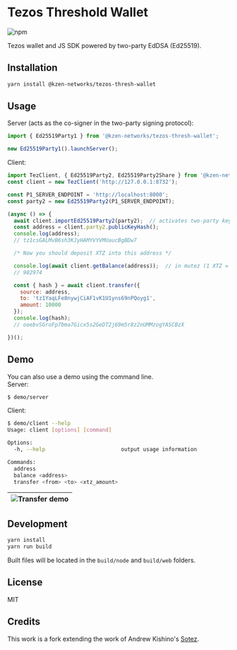 # Tezos Threshold Wallet

![npm](https://badge.fury.io/js/%40kzen-networks%2Ftezos-thresh-wallet.svg)

Tezos wallet and JS SDK powered by two-party EdDSA (Ed25519).

## Installation
```sh
yarn install @kzen-networks/tezos-thresh-wallet
```

## Usage
Server (acts as the co-signer in the two-party signing protocol):
```js
import { Ed25519Party1 } from '@kzen-networks/tezos-thresh-wallet';

new Ed25519Party1().launchServer();
```
Client:
```js
import TezClient, { Ed25519Party2, Ed25519Party2Share } from '@kzen-networks/tezos-thresh-wallet';
const client = new TezClient('http://127.0.0.1:8732');

const P1_SERVER_ENDPOINT = 'http://localhost:8000';
const party2 = new Ed25519Party2(P1_SERVER_ENDPOINT);

(async () => {
  await client.importEd25519Party2(party2);  // activates two-party key generation protocol
  const address = client.party2.publicKeyHash();
  console.log(address);
  // tz1csGALMvB6sh3KJyHAMYVYVMUaucBgBDw7

  /* Now you should deposit XTZ into this address */

  console.log(await client.getBalance(address));  // in mutez (1 XTZ = 1,000,000 mutez)
  // 982974

  const { hash } = await client.transfer({
    source: address,
    to: 'tz1YaqLFe8nywjCiAF1vK1U1yns69nPQoyg1',
    amount: 10000
  });
  console.log(hash);
  // ooebvSGroFp7bma7Gicx5s2GeDT2j69m5r8z2nUMMzogYASCBzX

})();
```

## Demo
You can also use a demo using the command line.<br>
Server:
```sh
$ demo/server
```
Client:
```sh
$ demo/client --help
Usage: client [options] [command]

Options:
  -h, --help                        output usage information

Commands:
  address
  balance <address>
  transfer <from> <to> <xtz_amount>
```

|![Transfer demo](https://raw.githubusercontent.com/KZen-networks/tezos-thresh-wallet/master/demo/tezos-tss-demo.gif "Tezos Threshold Wallet Demo")|
|:--:|

## Development
```js
yarn install
yarn run build
```
Built files will be located in the `build/node` and `build/web` folders.

## License
MIT

## Credits
This work is a fork extending the work of Andrew Kishino's [Sotez](https://github.com/AndrewKishino/sotez).
